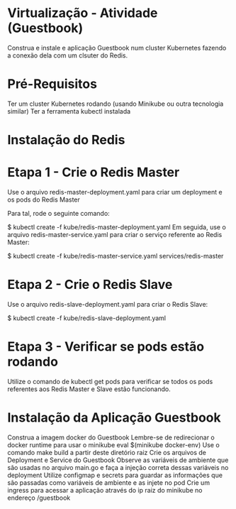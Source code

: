 # Virtualização - Atividade (Guestbook)
Construa e instale e aplicação Guestbook num cluster Kubernetes fazendo a conexão dela com um clsuter do Redis.

# Pré-Requisitos
Ter um cluster Kubernetes rodando (usando Minikube ou outra tecnologia similar)
Ter a ferramenta kubectl instalada
# Instalação do Redis
# Etapa 1 - Crie o Redis Master
Use o arquivo redis-master-deployment.yaml para criar um deployment e os pods do Redis Master

Para tal, rode o seguinte comando:

$ kubectl create -f kube/redis-master-deployment.yaml
Em seguida, use o arquivo redis-master-service.yaml para criar o serviço referente ao Redis Master:

$ kubectl create -f kube/redis-master-service.yaml
services/redis-master
# Etapa 2 - Crie o Redis Slave
Use o arquivo redis-slave-deployment.yaml para criar o Redis Slave:

$ kubectl create -f kube/redis-slave-deployment.yaml
# Etapa 3 - Verificar se pods estão rodando
Utilize o comando de kubectl get pods para verificar se todos os pods referentes aos Redis Master e Slave estão funcionando.

# Instalação da Aplicação Guestbook
Construa a imagem docker do Guestbook
Lembre-se de redirecionar o docker runtime para usar o minikube eval $(minikube docker-env)
Use o comando make build a partir deste diretório raiz
Crie os arquivos de Deployment e Service do Guestbook
Observe as variáveis de ambiente que são usadas no arquivo main.go e faça a injeção correta dessas variáveis no deployment
Utilize configmap e secrets para guardar as informações que são passadas como variáveis de ambiente e as injete no pod
Crie um ingress para acessar a aplicação através do ip raiz do minikube no endereço /guestbook
